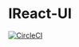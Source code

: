 # IReact-UI
[![CircleCI](https://circleci.com/gh/wanglifa/IReact-UI.svg?style=svg)](https://circleci.com/gh/wanglifa/IReact-UI)